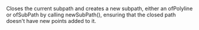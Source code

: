 Closes the current subpath and creates a new subpath, either an ofPolyline or ofSubPath by calling newSubPath(), ensuring that the closed path doesn't have new points added to it.
